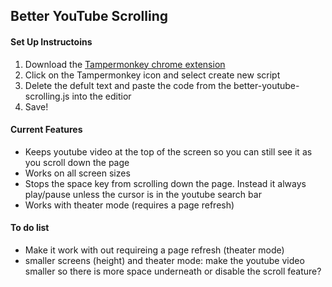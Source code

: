 ## Better YouTube Scrolling

#### Set Up Instructoins
1. Download the [Tampermonkey chrome extension](https://chrome.google.com/webstore/detail/tampermonkey/dhdgffkkebhmkfjojejmpbldmpobfkfo)
2. Click on the Tampermonkey icon and select create new script
3. Delete the defult text and paste the code from the better-youtube-scrolling.js into the editior
4. Save!

#### Current Features
* Keeps youtube video at the top of the screen so you can still see it as you scroll down the page
* Works on all screen sizes
* Stops the space key from scrolling down the page. Instead it always play/pause unless the cursor is in the youtube search bar
* Works with theater mode (requires a page refresh)

#### To do list
* Make it work with out requireing a page refresh (theater mode)
* smaller screens (height) and theater mode: make the youtube video smaller so there is more space underneath or disable the scroll feature?